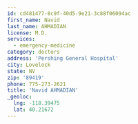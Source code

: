 ```yaml
---
id: cd481477-8c9f-40d5-9e21-3c88f06094ac
first_name: Navid
last_name: AHMADIAN
license: M.D.
services:
  - emergency-medicine
category: doctors
address: 'Pershing General Hospital'
city: Lovelock
state: NV
zip: '89419'
phone: 775-273-2621
title: 'Navid AHMADIAN'
_geoloc:
  lng: -118.39475
  lat: 40.21672
---
```

